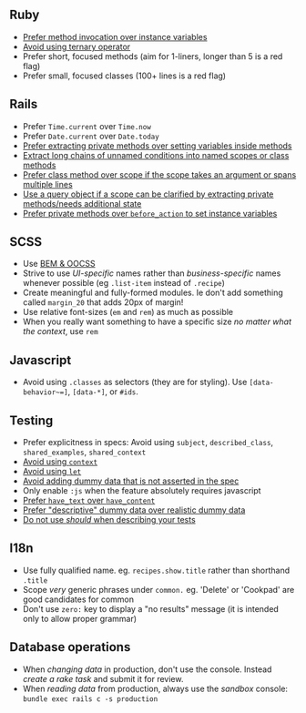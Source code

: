 ## Ruby

- [Prefer method invocation over instance variables](samples/ruby/1.rb)
- [Avoid using ternary operator](samples/ruby/2.rb)
- Prefer short, focused methods (aim for 1-liners, longer than 5 is a red flag)
- Prefer small, focused classes (100+ lines is a red flag)

## Rails

- Prefer `Time.current` over `Time.now`
- Prefer `Date.current` over `Date.today`
- [Prefer extracting private methods over setting variables inside methods](samples/rails/1.rb)
- [Extract long chains of unnamed conditions into named scopes or class methods](samples/rails/2.rb)
- [Prefer class method over scope if the scope takes an argument or spans multiple lines](samples/rails/5.rb)
- [Use a query object if a scope can be clarified by extracting private methods/needs additional state](samples/rails/3.rb)
- [Prefer private methods over `before_action` to set instance variables](samples/rails/4.rb)

## SCSS

- Use [BEM & OOCSS](/best-practices/bem)
- Strive to use _UI-specific_ names rather than _business-specific_ names whenever possible (eg `.list-item` instead of `.recipe`)
- Create meaningful and fully-formed modules. Ie don't add something called `margin_20` that adds 20px of margin!
- Use relative font-sizes (`em` and `rem`) as much as possible
- When you really want something to have a specific size _no matter what the context_, use `rem`

## Javascript

- Avoid using `.classes` as selectors (they are for styling). Use `[data-behavior~=]`, `[data-*]`, or `#ids`.

## Testing

- Prefer explicitness in specs: Avoid using `subject`, `described_class`, `shared_examples`, `shared_context`
- [Avoid using `context`](samples/testing/1.rb)
- [Avoid using `let`](samples/testing/3.rb)
- [Avoid adding dummy data that is not asserted in the spec](samples/testing/2.rb)
- Only enable `:js` when the feature absolutely requires javascript
- [Prefer `have_text` over `have_content`](https://groups.google.com/forum/#!topic/ruby-capybara/NH4HHEm7400)
- [Prefer "descriptive" dummy data over realistic dummy data](samples/testing/4.rb)
- [Do not use _should_ when describing your tests](samples/testing/5.rb)

## I18n

- Use fully qualified name. eg. `recipes.show.title` rather than shorthand `.title`
- Scope _very_ generic phrases under `common.` eg. 'Delete' or 'Cookpad' are good candidates for common
- Don't use `zero:` key to display a "no results" message (it is intended only to allow proper grammar)

## Database operations

- When _changing data_ in production, don't use the console. Instead _create a rake task_ and submit it for review.
- When _reading data_ from production, always use the _sandbox_ console: `bundle exec rails c -s production`
